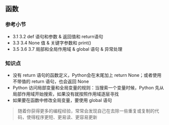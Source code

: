## 函数

### 参考小节
  - 3.1 3.2  def 语句和参数 & 返回值和 return语句 
  - 3.3 3.4 None 值 & 关键字参数和 print()
  - 3.5 3.6 3.7 局部和全局作用域 & global 语句 & 异常处理

### 知识点

  - 没有 return 语句的函数定义，Python会在末尾加上 return None；或者使用不带值的 return 语句，也会返回 None
  - Python 访问局部变量和全局变量的规则：当搜索一个变量时候，Python 先从局部作用域开始搜索，如果没有就按照作用域逐层寻找
  - 如果要在函数中修改全局变量，要使用 global 语句

> 随着你获得更多的编程经验，常常会发现自己在去除一些重复或复制的代码，使得程序更短、更易读、更容易更新


